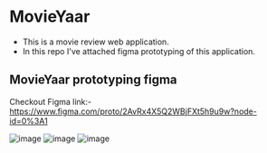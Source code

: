 # MovieYaar
- This is a movie review web application.
- In this repo I've attached figma prototyping of this application. 

## MovieYaar prototyping figma
Checkout Figma link:- https://www.figma.com/proto/2AvRx4X5Q2WBjFXt5h9u9w?node-id=0%3A1


![image](https://user-images.githubusercontent.com/95637428/235688314-78e7e405-ba96-4cf8-b6cd-c82d95ffd42f.png)
![image](https://user-images.githubusercontent.com/95637428/235688547-da65d325-3183-41a3-86ed-dcd980d1c80c.png)
![image](https://user-images.githubusercontent.com/95637428/235688796-bf79b2b7-6653-499c-82e3-3477dcbc6325.png)
